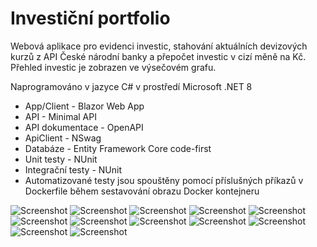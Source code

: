 # Investiční portfolio

Webová aplikace pro evidenci investic, stahování aktuálních devizových kurzů z API České národní banky a přepočet investic v cizí měně na Kč. Přehled investic je zobrazen ve výsečovém grafu.

Naprogramováno v jazyce C# v prostředí Microsoft .NET 8 

- App/Client - Blazor Web App 
- API - Minimal API
- API dokumentace - OpenAPI
- ApiClient - NSwag
- Databáze - Entity Framework Core code-first
- Unit testy - NUnit
- Integrační testy - NUnit
- Automatizované testy jsou spouštěny pomocí příslušných příkazů v Dockerfile během sestavování obrazu Docker kontejneru

![Screenshot](Screenshots/InvestmentPortfolio_1.png)
![Screenshot](Screenshots/InvestmentPortfolio_2.png)
![Screenshot](Screenshots/InvestmentPortfolio_3.png)
![Screenshot](Screenshots/InvestmentPortfolio_4.png)
![Screenshot](Screenshots/InvestmentPortfolio_5.png)
![Screenshot](Screenshots/InvestmentPortfolio_6.png)
![Screenshot](Screenshots/InvestmentPortfolio_7.png)
![Screenshot](Screenshots/InvestmentPortfolio_8.png)
![Screenshot](Screenshots/InvestmentPortfolio_9.png)
![Screenshot](Screenshots/InvestmentPortfolio_10.png)
![Screenshot](Screenshots/InvestmentPortfolio_11.png)
![Screenshot](Screenshots/InvestmentPortfolio_12.png)